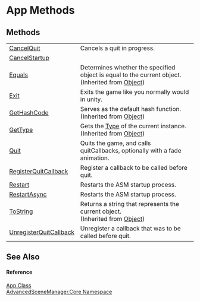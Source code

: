 # App Methods




## Methods
<table>
<tr>
<td><a href="M_AdvancedSceneManager_Core_App_CancelQuit">CancelQuit</a></td>
<td>Cancels a quit in progress.</td></tr>
<tr>
<td><a href="M_AdvancedSceneManager_Core_App_CancelStartup">CancelStartup</a></td>
<td> </td></tr>
<tr>
<td><a href="https://learn.microsoft.com/dotnet/api/system.object.equals#system-object-equals(system-object)" target="_blank" rel="noopener noreferrer">Equals</a></td>
<td>Determines whether the specified object is equal to the current object.<br />(Inherited from <a href="https://learn.microsoft.com/dotnet/api/system.object" target="_blank" rel="noopener noreferrer">Object</a>)</td></tr>
<tr>
<td><a href="M_AdvancedSceneManager_Core_App_Exit">Exit</a></td>
<td>Exits the game like you normally would in unity.</td></tr>
<tr>
<td><a href="https://learn.microsoft.com/dotnet/api/system.object.gethashcode" target="_blank" rel="noopener noreferrer">GetHashCode</a></td>
<td>Serves as the default hash function.<br />(Inherited from <a href="https://learn.microsoft.com/dotnet/api/system.object" target="_blank" rel="noopener noreferrer">Object</a>)</td></tr>
<tr>
<td><a href="https://learn.microsoft.com/dotnet/api/system.object.gettype" target="_blank" rel="noopener noreferrer">GetType</a></td>
<td>Gets the <a href="https://learn.microsoft.com/dotnet/api/system.type" target="_blank" rel="noopener noreferrer">Type</a> of the current instance.<br />(Inherited from <a href="https://learn.microsoft.com/dotnet/api/system.object" target="_blank" rel="noopener noreferrer">Object</a>)</td></tr>
<tr>
<td><a href="M_AdvancedSceneManager_Core_App_Quit">Quit</a></td>
<td>Quits the game, and calls quitCallbacks, optionally with a fade animation.</td></tr>
<tr>
<td><a href="M_AdvancedSceneManager_Core_App_RegisterQuitCallback">RegisterQuitCallback</a></td>
<td>Register a callback to be called before quit.</td></tr>
<tr>
<td><a href="M_AdvancedSceneManager_Core_App_Restart">Restart</a></td>
<td>Restarts the ASM startup process.</td></tr>
<tr>
<td><a href="M_AdvancedSceneManager_Core_App_RestartAsync">RestartAsync</a></td>
<td>Restarts the ASM startup process.</td></tr>
<tr>
<td><a href="https://learn.microsoft.com/dotnet/api/system.object.tostring" target="_blank" rel="noopener noreferrer">ToString</a></td>
<td>Returns a string that represents the current object.<br />(Inherited from <a href="https://learn.microsoft.com/dotnet/api/system.object" target="_blank" rel="noopener noreferrer">Object</a>)</td></tr>
<tr>
<td><a href="M_AdvancedSceneManager_Core_App_UnregisterQuitCallback">UnregisterQuitCallback</a></td>
<td>Unregister a callback that was to be called before quit.</td></tr>
</table>

## See Also


#### Reference
<a href="T_AdvancedSceneManager_Core_App">App Class</a>  
<a href="N_AdvancedSceneManager_Core">AdvancedSceneManager.Core Namespace</a>  
